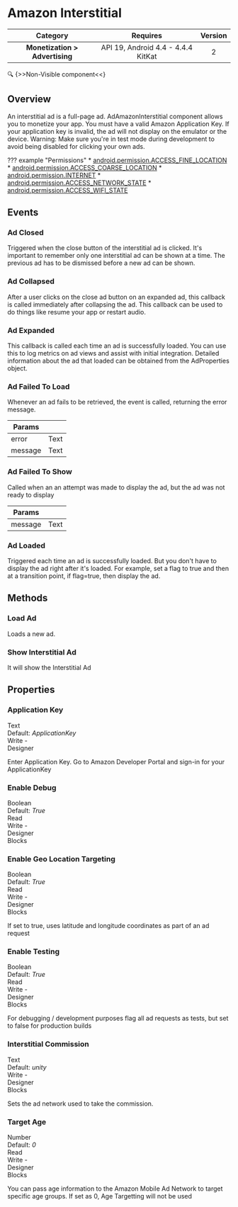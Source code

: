 # Amazon Interstitial

| Category | Requires | Version |
|:--------:|:-------:|:--------:|
|**Monetization > Advertising**|<span class="chip chip-any">API 19, Android 4.4 - 4.4.4 KitKat</span>|<span class="chip chip-number">2</span>|

:mag: {>>Non-Visible component<<}

## Overview

An interstitial ad is a full-page ad. AdAmazonInterstitial component allows you to monetize your app. You must have a valid Amazon Application Key. If your application key is invalid, the ad will not display on the emulator or the device. Warning: Make sure you're in test mode during development to avoid being disabled for clicking your own ads.

??? example "Permissions"
    * [android.permission.ACCESS_FINE_LOCATION](https://developer.android.com/reference/android/Manifest.permission.html#ACCESS_FINE_LOCATION)
    * [android.permission.ACCESS_COARSE_LOCATION](https://developer.android.com/reference/android/Manifest.permission.html#ACCESS_COARSE_LOCATION)
    * [android.permission.INTERNET](https://developer.android.com/reference/android/Manifest.permission.html#INTERNET)
    * [android.permission.ACCESS_NETWORK_STATE](https://developer.android.com/reference/android/Manifest.permission.html#ACCESS_NETWORK_STATE)
    * [android.permission.ACCESS_WIFI_STATE](https://developer.android.com/reference/android/Manifest.permission.html#ACCESS_WIFI_STATE)

## Events

### Ad Closed

Triggered when the close button of the interstitial ad is clicked. It's important to remember only one interstitial ad can be shown at a time. The previous ad has to be dismissed before a new ad can be shown.

<div class="block" ai2-block="event" not-rendered="true" value="%7B%22componentName%22:%20%22Amazon%20Interstitial%22,%20%22name%22:%20%22Ad%20Closed%22,%20%22param%22:%20%5B%5D%7D"></div>

### Ad Collapsed

After a user clicks on the close ad button on an expanded ad, this callback is called immediately after collapsing the ad. This callback can be used to do things like resume your app or restart audio.

<div class="block" ai2-block="event" not-rendered="true" value="%7B%22componentName%22:%20%22Amazon%20Interstitial%22,%20%22name%22:%20%22Ad%20Collapsed%22,%20%22param%22:%20%5B%5D%7D"></div>

### Ad Expanded

This callback is called each time an ad is successfully loaded. You can use this to log metrics on ad views and assist with initial integration. Detailed information about the ad that loaded can be obtained from the AdProperties object.

<div class="block" ai2-block="event" not-rendered="true" value="%7B%22componentName%22:%20%22Amazon%20Interstitial%22,%20%22name%22:%20%22Ad%20Expanded%22,%20%22param%22:%20%5B%5D%7D"></div>

### Ad Failed To Load

Whenever an ad fails to be retrieved, the event is called, returning the error message.

<div class="block" ai2-block="event" not-rendered="true" value="%7B%22componentName%22:%20%22Amazon%20Interstitial%22,%20%22name%22:%20%22Ad%20Failed%20To%20Load%22,%20%22param%22:%20%5B%22error%22,%20%22message%22%5D%7D"></div>

| Params | []() |
|--------|------|
|error|<span class="chip chip-text">Text</span>|
|message|<span class="chip chip-text">Text</span>|

### Ad Failed To Show

Called when an an attempt was made to display the ad, but the ad was not ready to display

<div class="block" ai2-block="event" not-rendered="true" value="%7B%22componentName%22:%20%22Amazon%20Interstitial%22,%20%22name%22:%20%22Ad%20Failed%20To%20Show%22,%20%22param%22:%20%5B%22message%22%5D%7D"></div>

| Params | []() |
|--------|------|
|message|<span class="chip chip-text">Text</span>|

### Ad Loaded

Triggered each time an ad is successfully loaded. But you don't have to display the ad right after it's loaded. For example, set a flag to true and then at a transition point, if flag=true, then display the ad.

<div class="block" ai2-block="event" not-rendered="true" value="%7B%22componentName%22:%20%22Amazon%20Interstitial%22,%20%22name%22:%20%22Ad%20Loaded%22,%20%22param%22:%20%5B%5D%7D"></div>

## Methods

### Load Ad

Loads a new ad.

<div class="block" ai2-block="method" not-rendered="true" value="%7B%22componentName%22:%20%22Amazon%20Interstitial%22,%20%22name%22:%20%22Load%20Ad%22,%20%22output%22:%20false,%20%22param%22:%20%5B%5D%7D"></div>

### Show Interstitial Ad

It will show the Interstitial Ad

<div class="block" ai2-block="method" not-rendered="true" value="%7B%22componentName%22:%20%22Amazon%20Interstitial%22,%20%22name%22:%20%22Show%20Interstitial%20Ad%22,%20%22output%22:%20false,%20%22param%22:%20%5B%5D%7D"></div>

## Properties

### Application Key

<span style="user-select: none; white-space:pre-wrap;"><span class="chip chip-text">Text</span> <span class="chip chip-text">Default: <i>ApplicationKey</i></span>          <span class="chip chip-rw">Write</span> - <span class="chip chip-bd">Designer</span> </span>

Enter Application Key. Go to Amazon Developer Portal and sign-in for your ApplicationKey

### Enable Debug

<span style="user-select: none; white-space:pre-wrap;"><span class="chip chip-boolean">Boolean</span> <span class="chip chip-boolean">Default: <i>True</i></span>          <span class="chip chip-rw">Read</span> <span class="chip chip-rw">Write</span> - <span class="chip chip-bd">Designer</span> <span class="chip chip-bd">Blocks</span>&#32;</span>

<div class="block" ai2-block="property" not-rendered="true" value="%7B%22componentName%22:%20%22Amazon%20Interstitial%22,%20%22name%22:%20%22Enable%20Debug%22,%20%22getter%22:%20true%7D"></div>
<div class="block" ai2-block="property" not-rendered="true" value="%7B%22componentName%22:%20%22Amazon%20Interstitial%22,%20%22name%22:%20%22Enable%20Debug%22,%20%22getter%22:%20false%7D"></div>

### Enable Geo Location Targeting

<span style="user-select: none; white-space:pre-wrap;"><span class="chip chip-boolean">Boolean</span> <span class="chip chip-boolean">Default: <i>True</i></span>          <span class="chip chip-rw">Read</span> <span class="chip chip-rw">Write</span> - <span class="chip chip-bd">Designer</span> <span class="chip chip-bd">Blocks</span>&#32;</span>

If set to true, uses latitude and longitude coordinates as part of an ad request

<div class="block" ai2-block="property" not-rendered="true" value="%7B%22componentName%22:%20%22Amazon%20Interstitial%22,%20%22name%22:%20%22Enable%20Geo%20Location%20Targeting%22,%20%22getter%22:%20true%7D"></div>
<div class="block" ai2-block="property" not-rendered="true" value="%7B%22componentName%22:%20%22Amazon%20Interstitial%22,%20%22name%22:%20%22Enable%20Geo%20Location%20Targeting%22,%20%22getter%22:%20false%7D"></div>

### Enable Testing

<span style="user-select: none; white-space:pre-wrap;"><span class="chip chip-boolean">Boolean</span> <span class="chip chip-boolean">Default: <i>True</i></span>          <span class="chip chip-rw">Read</span> <span class="chip chip-rw">Write</span> - <span class="chip chip-bd">Designer</span> <span class="chip chip-bd">Blocks</span>&#32;</span>

For debugging / development purposes flag all ad requests as tests, but set to false for production builds

<div class="block" ai2-block="property" not-rendered="true" value="%7B%22componentName%22:%20%22Amazon%20Interstitial%22,%20%22name%22:%20%22Enable%20Testing%22,%20%22getter%22:%20true%7D"></div>
<div class="block" ai2-block="property" not-rendered="true" value="%7B%22componentName%22:%20%22Amazon%20Interstitial%22,%20%22name%22:%20%22Enable%20Testing%22,%20%22getter%22:%20false%7D"></div>

### Interstitial Commission

<span style="user-select: none; white-space:pre-wrap;"><span class="chip chip-text">Text</span> <span class="chip chip-text">Default: <i>unity</i></span>          <span class="chip chip-rw">Write</span> - <span class="chip chip-bd">Designer</span> <span class="chip chip-bd">Blocks</span>&#32;</span>

Sets the ad network used to take the commission.

<div class="block" ai2-block="property" not-rendered="true" value="%7B%22componentName%22:%20%22Amazon%20Interstitial%22,%20%22name%22:%20%22Interstitial%20Commission%22,%20%22getter%22:%20false%7D"></div>

### Target Age

<span style="user-select: none; white-space:pre-wrap;"><span class="chip chip-number">Number</span> <span class="chip chip-number">Default: <i>0</i></span>          <span class="chip chip-rw">Read</span> <span class="chip chip-rw">Write</span> - <span class="chip chip-bd">Designer</span> <span class="chip chip-bd">Blocks</span>&#32;</span>

You can pass age information to the Amazon Mobile Ad Network to target specific age groups. If set as 0, Age Targetting will not be used

<div class="block" ai2-block="property" not-rendered="true" value="%7B%22componentName%22:%20%22Amazon%20Interstitial%22,%20%22name%22:%20%22Target%20Age%22,%20%22getter%22:%20true%7D"></div>
<div class="block" ai2-block="property" not-rendered="true" value="%7B%22componentName%22:%20%22Amazon%20Interstitial%22,%20%22name%22:%20%22Target%20Age%22,%20%22getter%22:%20false%7D"></div>
